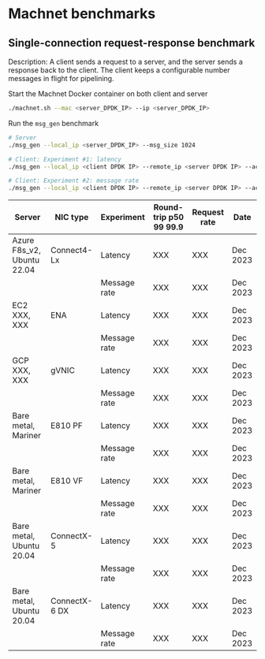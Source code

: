 # Machnet benchmarks

## Single-connection request-response benchmark

Description: A client sends a request to a server, and the server sends a
response back to the client. The client keeps a configurable number messages in
flight for pipelining.

Start the Machnet Docker container on both client and server

```bash
./machnet.sh --mac <server_DPDK_IP> --ip <server_DPDK_IP>
```

Run the `msg_gen` benchmark
```bash
# Server
./msg_gen --local_ip <server_DPDK_IP> --msg_size 1024

# Client: Experiment #1: latency
./msg_gen --local_ip <client DPDK IP> --remote_ip <server DPDK IP> --active_generator --msg_window 1 --msg_size 1024

# Client: Experiment #2: message rate
./msg_gen --local_ip <client DPDK IP> --remote_ip <server DPDK IP> --active_generator --msg_window 32 --msg_size 1024
```

| Server | NIC type | Experiment | Round-trip p50 99 99.9 | Request rate | Date |
| --- | --- | --- | --- | --- | --- |
| Azure F8s_v2, Ubuntu 22.04 |  Connect4-Lx  | Latency | XXX | XXX | Dec 2023
| |  | Message rate | XXX | XXX | Dec 2023
| EC2 XXX, XXX | ENA | Latency | XXX | XXX | Dec 2023
| |  | Message rate | XXX | XXX | Dec 2023
| GCP XXX, XXX | gVNIC | Latency | XXX | XXX | Dec 2023
| |  | Message rate | XXX | XXX | Dec 2023
| Bare metal, Mariner | E810 PF | Latency | XXX | XXX | Dec 2023
| |  | Message rate | XXX | XXX | Dec 2023
| Bare metal, Mariner | E810 VF | Latency | XXX | XXX | Dec 2023
| |  | Message rate | XXX | XXX | Dec 2023
| Bare metal, Ubuntu 20.04 | ConnectX-5 | Latency | XXX | XXX | Dec 2023
| |  | Message rate | XXX | XXX | Dec 2023
| Bare metal, Ubuntu 20.04 | ConnectX-6 DX | Latency | XXX | XXX | Dec 2023
| |  | Message rate | XXX | XXX | Dec 2023




